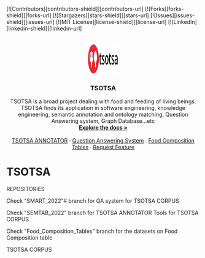 <!-- Templates Credits : https://github.com/othneildrew/Best-README-Template/pull/73 -->
<a name="readme-top"></a>


<!-- PROJECT SHIELDS -->
<!--
*** I'm using markdown "reference style" links for readability.
*** Reference links are enclosed in brackets [ ] instead of parentheses ( ).
*** See the bottom of this document for the declaration of the reference variables
*** for contributors-url, forks-url, etc. This is an optional, concise syntax you may use.
*** https://www.markdownguide.org/basic-syntax/#reference-style-links
-->
[![Contributors][contributors-shield]][contributors-url]
[![Forks][forks-shield]][forks-url]
[![Stargazers][stars-shield]][stars-url]
[![Issues][issues-shield]][issues-url]
[![MIT License][license-shield]][license-url]
[![LinkedIn][linkedin-shield]][linkedin-url]

<br />
<div align="center">
  <a href="https://github.com/jiofidelus/tsotsa">
    <img src="tsotsa.png" alt="Logo" width="80" height="80">
  </a>

  <h3 align="center">TSOTSA</h3>

  <p align="center">
   TSOTSA is a broad project dealing with food and feeding of living beings. TSOTSA finds its application in software engineering, knowledge engineering, semantic annotation and ontology matching, Question Answering system, Graph Database...etc 
    <br />
    <a href="https://github.com/jiofidelus/tsotsa"><strong>Explore the docs »</strong></a>
    <br />
    <br />
    <a href="https://github.com/jiofidelus/tsotsa/tree/SemTab_22">TSOTSA ANNOTATOR</a>
    ·
    <a href="https://github.com/jiofidelus/tsotsa/tree/SMART_22">Question Answering System</a>
    .
    <a href="#">Food Composition Tables</a>
    ·
    <a href="https://github.com/jiofidelus/tsotsa">Request Feature</a>
  </p>
</div>


# TSOTSA

REPOSITORIES

Check "SMART_2022"# branch for QA system for TSOTSA CORPUS

Check "SEMTAB_2022" branch for TSOTSA ANNOTATOR Tools for TSOTSA CORPUS

Check "Food_Composition_Tables" branch for the datasets on Food Composition table


TSOTSA CORPUS



